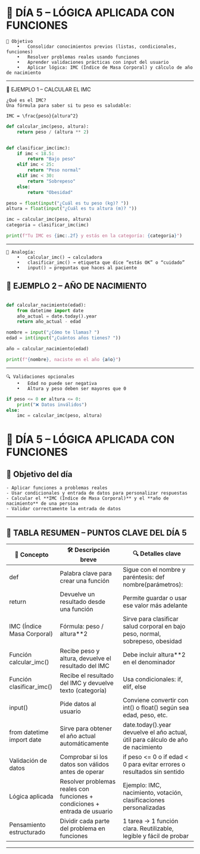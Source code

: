 # 🧠 DÍA 5 – LÓGICA APLICADA CON FUNCIONES

```
🎯 Objetivo
	•	Consolidar conocimientos previos (listas, condicionales, funciones)
	•	Resolver problemas reales usando funciones
	•	Aprender validaciones prácticas con input del usuario
	•	Aplicar lógica: IMC (Índice de Masa Corporal) y cálculo de año de nacimiento
```
---

🧪 EJEMPLO 1 – CALCULAR EL IMC
```
¿Qué es el IMC?
Una fórmula para saber si tu peso es saludable:
```
```
IMC = \frac{peso}{altura^2}
```
```python
def calcular_imc(peso, altura):
    return peso / (altura ** 2)
```
```python

def clasificar_imc(imc):
    if imc < 18.5:
        return "Bajo peso"
    elif imc < 25:
        return "Peso normal"
    elif imc < 30:
        return "Sobrepeso"
    else:
        return "Obesidad"

peso = float(input("¿Cuál es tu peso (kg)? "))
altura = float(input("¿Cuál es tu altura (m)? "))

imc = calcular_imc(peso, altura)
categoria = clasificar_imc(imc)

print(f"Tu IMC es {imc:.2f} y estás en la categoría: {categoria}")
```

---
```
🧠 Analogía:
	•	calcular_imc() → calculadora
	•	clasificar_imc() → etiqueta que dice “estás OK” o “cuidado”
	•	input() → preguntas que haces al paciente
```

## 🧪 EJEMPLO 2 – AÑO DE NACIMIENTO

```python

def calcular_nacimiento(edad):
    from datetime import date
    año_actual = date.today().year
    return año_actual - edad

nombre = input("¿Cómo te llamas? ")
edad = int(input("¿Cuántos años tienes? "))

año = calcular_nacimiento(edad)

print(f"{nombre}, naciste en el año {año}")
```

---
```
🔍 Validaciones opcionales
	•	Edad no puede ser negativa
	•	Altura y peso deben ser mayores que 0
```
```python
if peso <= 0 or altura <= 0:
    print("❌ Datos inválidos")
else:
    imc = calcular_imc(peso, altura)
```

# 🧠 DÍA 5 – LÓGICA APLICADA CON FUNCIONES

## 🎯 Objetivo del día
```
- Aplicar funciones a problemas reales
- Usar condicionales y entrada de datos para personalizar respuestas
- Calcular el **IMC (Índice de Masa Corporal)** y el **año de nacimiento** de una persona
- Validar correctamente la entrada de datos
```
---

## 🧩 TABLA RESUMEN – PUNTOS CLAVE DEL DÍA 5
| 🧠 Concepto                          | 🛠️ Descripción breve                                                                 | 🔍 Detalles clave                                                                                      |
|-------------------------------------|---------------------------------------------------------------------------------------|--------------------------------------------------------------------------------------------------------|
| def                               | Palabra clave para crear una función                                                  | Sigue con el nombre y paréntesis: def nombre(parámetros):                                           |
| return                            | Devuelve un resultado desde una función                                               | Permite guardar o usar ese valor más adelante                                                          |
| IMC (Índice Masa Corporal)          | Fórmula: peso / altura**2                                                           | Sirve para clasificar salud corporal en bajo peso, normal, sobrepeso, obesidad                        |
| Función calcular_imc()            | Recibe peso y altura, devuelve el resultado del IMC                                   | Debe incluir altura**2 en el denominador                                                            |
| Función clasificar_imc()          | Recibe el resultado del IMC y devuelve texto (categoría)                              | Usa condicionales: if, elif, else                                                             |
| input()                           | Pide datos al usuario                                                                 | Conviene convertir con int() o float() según sea edad, peso, etc.                                 |
| from datetime import date         | Sirve para obtener el año actual automáticamente                                      | date.today().year devuelve el año actual, útil para cálculo de año de nacimiento                   |
| Validación de datos                 | Comprobar si los datos son válidos antes de operar                                    | if peso <= 0 o if edad < 0 para evitar errores o resultados sin sentido                           |
| Lógica aplicada                     | Resolver problemas reales con funciones + condiciones + entrada de usuario            | Ejemplo: IMC, nacimiento, votación, clasificaciones personalizadas                                    |
| Pensamiento estructurado            | Dividir cada parte del problema en funciones                                          | 1 tarea → 1 función clara. Reutilizable, legible y fácil de probar                                     |

---
